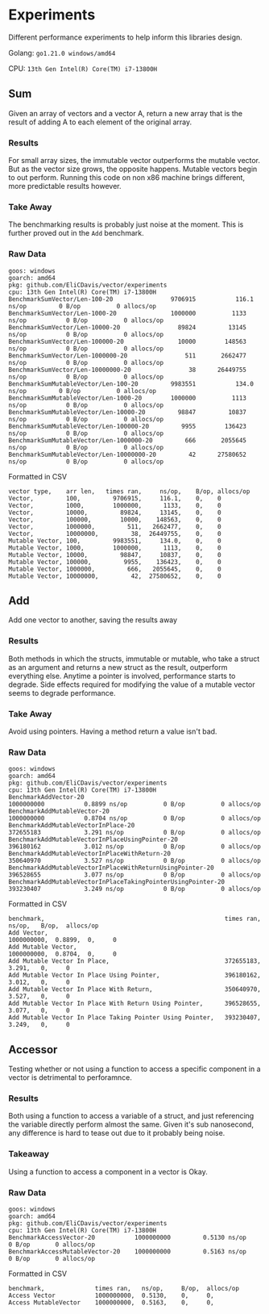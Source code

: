 # Experiments

Different performance experiments to help inform this libraries design.

Golang: `go1.21.0 windows/amd64`

CPU: `13th Gen Intel(R) Core(TM) i7-13800H`

## Sum

Given an array of vectors and a vector A, return a new array that is the result of adding A to each element of the original array.

### Results

For small array sizes, the immutable vector outperforms the mutable vector. But as the vector size grows, the opposite happens. Mutable vectors begin to out perform. Running this code on non x86 machine brings different, more predictable results however.

### Take Away

The benchmarking results is probably just noise at the moment. This is further proved out in the `Add` benchmark.

### Raw Data

```
goos: windows
goarch: amd64
pkg: github.com/EliCDavis/vector/experiments
cpu: 13th Gen Intel(R) Core(TM) i7-13800H
BenchmarkSumVector/Len-100-20   	         9706915	       116.1 ns/op	       0 B/op	       0 allocs/op
BenchmarkSumVector/Len-1000-20  	         1000000	      1133 ns/op	       0 B/op	       0 allocs/op
BenchmarkSumVector/Len-10000-20 	           89824	     13145 ns/op	       0 B/op	       0 allocs/op
BenchmarkSumVector/Len-100000-20         	   10000	    148563 ns/op	       0 B/op	       0 allocs/op
BenchmarkSumVector/Len-1000000-20        	     511	   2662477 ns/op	       0 B/op	       0 allocs/op
BenchmarkSumVector/Len-10000000-20       	      38	  26449755 ns/op	       0 B/op	       0 allocs/op
BenchmarkSumMutableVector/Len-100-20     	 9983551	       134.0 ns/op	       0 B/op	       0 allocs/op
BenchmarkSumMutableVector/Len-1000-20    	 1000000	      1113 ns/op	       0 B/op	       0 allocs/op
BenchmarkSumMutableVector/Len-10000-20   	   98847	     10837 ns/op	       0 B/op	       0 allocs/op
BenchmarkSumMutableVector/Len-100000-20  	    9955	    136423 ns/op	       0 B/op	       0 allocs/op
BenchmarkSumMutableVector/Len-1000000-20 	     666	   2055645 ns/op	       0 B/op	       0 allocs/op
BenchmarkSumMutableVector/Len-10000000-20         42	  27580652 ns/op	       0 B/op	       0 allocs/op
```

Formatted in CSV

```csv
vector type,    arr len,   times ran,     ns/op,    B/op, allocs/op
Vector,         100,         9706915,     116.1,    0,    0
Vector,         1000,        1000000,      1133,    0,    0
Vector,         10000,         89824,     13145,    0,    0
Vector,         100000,        10000,    148563,    0,    0
Vector,         1000000,         511,   2662477,    0,    0
Vector,         10000000,         38,  26449755,    0,    0
Mutable Vector, 100,         9983551,     134.0,    0,    0
Mutable Vector, 1000,        1000000,      1113,    0,    0
Mutable Vector, 10000,         98847,     10837,    0,    0
Mutable Vector, 100000,         9955,    136423,    0,    0
Mutable Vector, 1000000,         666,   2055645,    0,    0
Mutable Vector, 10000000,         42,  27580652,    0,    0
```

## Add

Add one vector to another, saving the results away

### Results

Both methods in which the structs, immutable or mutable, who take a struct as an argument and returns a new struct as the result, outperform everything else. Anytime a pointer is involved, performance starts to degrade. Side effects required for modifying the value of a mutable vector seems to degrade performance.

### Take Away

Avoid using pointers. Having a method return a value isn't bad.

### Raw Data

```
goos: windows
goarch: amd64
pkg: github.com/EliCDavis/vector/experiments
cpu: 13th Gen Intel(R) Core(TM) i7-13800H
BenchmarkAddVector-20                                           	1000000000	         0.8899 ns/op	       0 B/op	       0 allocs/op
BenchmarkAddMutableVector-20                                    	1000000000	         0.8704 ns/op	       0 B/op	       0 allocs/op
BenchmarkAddMutableVectorInPlace-20                             	372655183	         3.291 ns/op	       0 B/op	       0 allocs/op
BenchmarkAddMutableVectorInPlaceUsingPointer-20                 	396180162	         3.012 ns/op	       0 B/op	       0 allocs/op
BenchmarkAddMutableVectorInPlaceWithReturn-20                   	350640970	         3.527 ns/op	       0 B/op	       0 allocs/op
BenchmarkAddMutableVectorInPlaceWithReturnUsingPointer-20       	396528655	         3.077 ns/op	       0 B/op	       0 allocs/op
BenchmarkAddMutableVectorInPlaceTakingPointerUsingPointer-20    	393230407	         3.249 ns/op	       0 B/op	       0 allocs/op
```

Formatted in CSV

```csv
benchmark,                                                  times ran,   ns/op,   B/op,  allocs/op
Add Vector,                                                 1000000000,  0.8899,  0,     0
Add Mutable Vector,                                         1000000000,  0.8704,  0,     0
Add Mutable Vector In Place,                                372655183,   3.291,   0,     0
Add Mutable Vector In Place Using Pointer,                  396180162,   3.012,   0,     0
Add Mutable Vector In Place With Return,                    350640970,   3.527,   0,     0
Add Mutable Vector In Place With Return Using Pointer,      396528655,   3.077,   0,     0
Add Mutable Vector In Place Taking Pointer Using Pointer,   393230407,   3.249,   0,     0
```

## Accessor

Testing whether or not using a function to access a specific component in a vector is detrimental to perforamnce.

### Results

Both using a function to access a variable of a struct, and just referencing the variable directly perform almost the same. Given it's sub nanosecond, any difference is hard to tease out due to it probably being noise.

### Takeaway

Using a function to access a component in a vector is Okay.

### Raw Data

```
goos: windows
goarch: amd64
pkg: github.com/EliCDavis/vector/experiments
cpu: 13th Gen Intel(R) Core(TM) i7-13800H
BenchmarkAccessVector-20           1000000000         0.5130 ns/op       0 B/op       0 allocs/op
BenchmarkAccessMutableVector-20    1000000000         0.5163 ns/op       0 B/op       0 allocs/op
```

Formatted in CSV

```csv
benchmark,              times ran,   ns/op,     B/op,  allocs/op
Access Vector           1000000000,  0.5130,    0,     0,
Access MutableVector    1000000000,  0.5163,    0,     0,
```